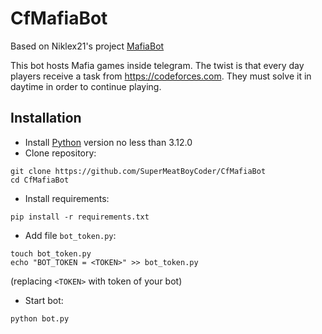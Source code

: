 # CfMafiaBot
Based on Niklex21's project [MafiaBot](https://github.com/Niklex21/MafiaBot/)

This bot hosts Mafia games inside telegram. The twist is that every day players receive a task from https://codeforces.com. They must solve it in daytime in order to continue playing.
## Installation

* Install [Python](https://www.python.org/downloads) version no less than 3.12.0
* Clone repository:    
```shell
git clone https://github.com/SuperMeatBoyCoder/CfMafiaBot
cd CfMafiaBot
```
* Install requirements:
```shell
pip install -r requirements.txt
```
* Add file ```bot_token.py```:
```shell
touch bot_token.py
echo "BOT_TOKEN = <TOKEN>" >> bot_token.py
```
(replacing ```<TOKEN>``` with token of your bot)
* Start bot:  
```shell
python bot.py
```
